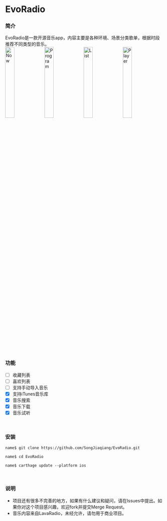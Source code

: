 # EvoRadio
### 简介
EvoRadio是一款开源音乐app，内容主要是各种环境、场景分类歌单，根据时段推荐不同类型的音乐。
</br>
<img alt="Now" src="https://raw.githubusercontent.com/SongJiaqiang/EvoRadio/master/screenshots/v0.2/01-Now.png" width="24%" />
<img alt="Program" src="https://raw.githubusercontent.com/SongJiaqiang/EvoRadio/master/screenshots/v0.2/02-Programs.png" width="24%" />
<img alt="List" src="https://raw.githubusercontent.com/SongJiaqiang/EvoRadio/master/screenshots/v0.2/03-Songs.png" width="24%" />
<img alt="Player" src="https://raw.githubusercontent.com/SongJiaqiang/EvoRadio/master/screenshots/v0.2/04-Player.png" width="24%" />

<br/>

### 功能
* [ ] 收藏列表
* [ ] 喜欢列表
* [ ] 支持手动导入音乐
* [X] 支持iTunes音乐库
* [X] 音乐搜索
* [x] 音乐下载
* [x] 音乐试听

<br/>

### 安装
```
name$ git clone https://github.com/SongJiaqiang/EvoRadio.git

name$ cd EvoRadio

name$ carthage update --platform ios

```

<br/>

### 说明
* 项目还有很多不完善的地方，如果有什么建议和疑问，请在Issues中提出。如果你对这个项目感兴趣，欢迎fork并提交Merge Request。
* 音乐内容来自LavaRadio，未经允许，请勿用于商业项目。
<br/>
<br/>


